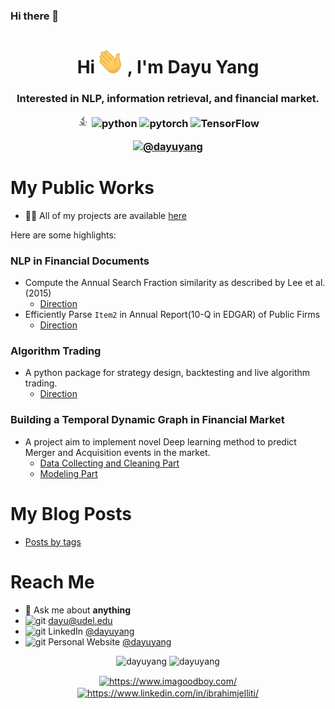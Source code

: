 ### Hi there 👋

<!--
**dayuyang1999/dayuyang1999** is a ✨ _special_ ✨ repository because its `README.md` (this file) appears on your GitHub profile.


Here are some ideas to get you started:

- 🔭 I’m Full-Stack Software Engineer
- 🌱 I’m currently learning 
- 👯 I’m looking to collaborate on ...
- 🤔 I’m looking for help with ...
- 💬 Ask me about ...
- 📫 How to reach me: 
  -
- 😄 Pronouns: ...
- ⚡ Fun fact: ...
-->




<h1 align="center">Hi <img width="45" src="waving_hand.gif">, I'm Dayu Yang </h1>
<p align="center">
</p>
<h3 align="center"> Interested in NLP, information retrieval, and financial market.
<p align="center">
 <img src="https://raw.githubusercontent.com/vorillaz/devicons/master/!SVG/java.svg" alt="JAVA" width="20" height="20"/> 
 <img src="https://img.icons8.com/color/48/000000/python.png" alt="python" width="20" height="20"/>
 <img src="https://www.vectorlogo.zone/logos/pytorch/pytorch-icon.svg" alt="pytorch"  width="20" height="20" /> 
 <img src="https://www.vectorlogo.zone/logos/tensorflow/tensorflow-icon.svg" alt="TensorFlow"  width="20" height="20" /> 

 <!-- <img src="https://img.icons8.com/color/48/000000/git.png" alt="git" width="20" height="20"/> 
 <img src="https://img.icons8.com/color/48/000000/gitlab.png" alt="gitlab" width="20" height="20"/>
 <img src="https://raw.githubusercontent.com/vorillaz/devicons/master/!SVG/jquery_logo.svg" alt="jquery" width="20" height="20" />
 <img src="https://www.vectorlogo.zone/logos/nestjs/nestjs-ar21.svg" alt="NestJS"  width="20" height="20" />
 <img src="https://img.icons8.com/plasticine/48/000000/react.png" alt="react" width="20" height="20" />
 <img src="https://img.icons8.com/color/48/000000/angularjs.png" alt="Angular" width="20" height="20"/>
 <img src="https://raw.githubusercontent.com/vorillaz/devicons/master/!SVG/dotnet.svg" alt=".Net" width="20" height="20"/>
 <img src="https://www.vectorlogo.zone/logos/golang/golang-ar21.svg" alt="Go" height="20"/>
 <img src="https://raw.githubusercontent.com/vorillaz/devicons/master/!SVG/java.svg" alt="JAVA" width="20" height="20"/> 
 <img src="https://img.icons8.com/color/48/000000/nodejs.png" alt="NodeJS" width="20" height="20"/> 
 <img src="https://www.vectorlogo.zone/logos/amazon_aws/amazon_aws-ar21.svg" width="20" height="20" /> 
 <img src="https://img.icons8.com/color/48/000000/google-cloud-platform.png" alt="google cloud"  width="20" height="20" /> 
 <img src="https://img.icons8.com/color/48/000000/azure-1.png" alt="azure"  width="20" height="20" />
 <img src="https://img.icons8.com/color/48/000000/linux.png" alt="Linux"  width="20" height="20" />
 <img src="https://img.icons8.com/color/48/000000/docker.png" alt="docker"  width="20" height="20" /> 
 <img src="https://img.icons8.com/color/48/000000/kubernetes.svg" alt="kubernetes"  width="20" height="20" /> 
 <img src="https://www.vectorlogo.zone/logos/prometheusio/prometheusio-icon.svg" alt="prometheus" width="20" height="20" /> 
 <img src="https://www.vectorlogo.zone/logos/puppet/puppet-ar21.svg" alt="puppet" width="20" height="20" /> 
 <img src="https://img.icons8.com/color/48/000000/mongodb.svg" alt="mongodb"  width="20" height="20" /> 
 <img src="https://img.icons8.com/color/48/000000/redis.svg" alt="redis"  width="20" height="20" /> 
 <img src="https://img.icons8.com/ios-filled/50/000000/mysql-logo.png" alt="mysql"  width="20" height="20" /> 
 <img src="https://img.icons8.com/color/48/000000/postgreesql.svg" alt="postgresql"  width="20" height="20" /> 
 <img src="https://img.icons8.com/color/48/000000/firebase.svg" alt="firebase"  width="20" height="20" /> 
 <img src="https://www.vectorlogo.zone/logos/apache_cassandra/apache_cassandra-ar21.svg" alt="apache cassandra"  width="20" height="20" /> 
 <img src="https://www.vectorlogo.zone/logos/influxdata/influxdata-ar21.svg" alt="influxdb"  width="20" height="20" /> 
 <img src="https://img.icons8.com/color/64/000000/oracle-logo.png" alt="oracle"  width="20" height="20" /> 
 <img src="https://img.icons8.com/color/48/000000/graphql.svg" alt="graphql"  width="20" height="20" /> 
 <img src="https://img.icons8.com/color/48/000000/jenkins.png" alt="jenkins"  width="20" height="20" /> 
 <img src="https://img.icons8.com/color/48/000000/nginx.png" alt="nginx"  width="20" height="20" />
 <img src="https://img.icons8.com/fluent/48/000000/android-os.png" alt="android"  width="20" height="20" />
 <img src="https://www.vectorlogo.zone/logos/ansible/ansible-ar21.svg" alt="ansible" height="30" /> 
 <img src="https://www.vectorlogo.zone/logos/apache_kafka/apache_kafka-ar21.svg" alt="Kafka" width="30" height="20" />
 <img src="https://www.vectorlogo.zone/logos/auth0/auth0-ar21.svg" alt="Auth0" height="20" />
 <img src="https://img.icons8.com/dusk/48/000000/babel.svg" alt="Babel" width="20" height="20" />
 <img src="https://www.vectorlogo.zone/logos/cloudbees/cloudbees-ar21.svg" alt="cloudbees" height="20" />
 <img src="https://www.vectorlogo.zone/logos/consulio/consulio-ar21.svg" alt="consul" height="30" />
 <img src="https://img.icons8.com/color/48/000000/c-plus-plus-logo.png" alt="cplusplus"  width="20" height="20" />
 <img src="https://img.icons8.com/dusk/48/000000/css3.png" alt="css3"  width="20" height="20" />
 <img src="https://img.icons8.com/color/48/000000/elasticsearch.png" alt="elasticsearch"  width="20" height="20" />
 <img src="https://www.vectorlogo.zone/logos/helmsh/helmsh-ar21.svg" alt="Helm" height="20" /> -->
</p>
<p align="center">
   <a href="https://www.linkedin.com/in/dayu-dylan-y-0b9634140/"><img src="https://img.shields.io/badge/--linkedin?label=LinkedIn&logo=LinkedIn&style=social" alt="@dayuyang" /></a>
</p>

# My Public Works
- 👨‍💻 All of my projects are available [here](https://github.com/dayuyang1999?tab=repositories)

Here are some highlights:

### NLP in Financial Documents
- Compute the Annual Search Fraction similarity as described by Lee et al. (2015)
   - [Direction](https://github.com/dayuyang1999/Compute_Annual_Search_Fraction_Similarity)
- Efficiently Parse `Item2` in Annual Report(10-Q in EDGAR) of Public Firms
  - [Direction](https://github.com/dayuyang1999/Parse_Item2)

### Algorithm Trading
- A python package for strategy design, backtesting and live algorithm trading.
  - [Direction](https://github.com/dayuyang1999/TradingBot)

### Building a Temporal Dynamic Graph in Financial Market
- A project aim to implement novel Deep learning method to predict Merger and Acquisition events in the market.
   - [Data Collecting and Cleaning Part](https://github.com/dayuyang1999/Merger_Acquisition_Data)
   - [Modeling Part](https://github.com/dayuyang1999/Merger_Acquisition_Prediction)
   


# My Blog Posts
- [Posts by tags](https://imagoodboy.com/tags/)

# Reach Me
- 💬 Ask me about **anything**
-  <img src="https://img.icons8.com/color/48/000000/email.png" alt="git" width="20" height="20"/> [dayu@udel.edu](dayu@udel.edu)
- <img src="https://img.icons8.com/color/48/000000/linkedin.png" alt="git" width="20" height="20"/> LinkedIn [@dayuyang](https://www.linkedin.com/in/dayu-dylan-y-0b9634140/)
- <img src="https://img.icons8.com/color/48/000000/domain--v1.png" alt="git" width="20" height="20"/> Personal Website [@dayuyang](https://www.imagoodboy.com)



<p align="center"> 
  <img src="https://github-readme-stats.vercel.app/api?username=dayuyang1999&show_icons=true" alt="dayuyang" />
    <img src="https://github-readme-stats.vercel.app/api/top-langs/?username=dayuyang1999&layout=compact" alt="dayuyang" />
</p>


<p align="center">
  <a href="https://www.imagoodboy.com/" target="blank"><img align="center" src="https://img.icons8.com/color/48/000000/domain--v1.png" alt="https://www.imagoodboy.com/" height="32" width="32" /></a>
<a href="https://www.linkedin.com/in/dayu-dylan-y-0b9634140/" target="blank"><img align="center" src="https://img.icons8.com/color/48/000000/linkedin.png" alt="https://www.linkedin.com/in/ibrahimjelliti/" height="32" width="32" /></a>

</p>
